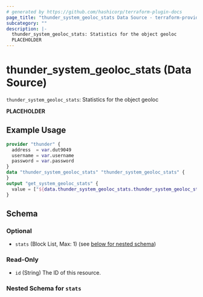 ```yaml
---
# generated by https://github.com/hashicorp/terraform-plugin-docs
page_title: "thunder_system_geoloc_stats Data Source - terraform-provider-thunder"
subcategory: ""
description: |-
  thunder_system_geoloc_stats: Statistics for the object geoloc
  PLACEHOLDER
---
```


# thunder_system_geoloc_stats (Data Source)

`thunder_system_geoloc_stats`: Statistics for the object geoloc

__PLACEHOLDER__

## Example Usage

```terraform
provider "thunder" {
  address  = var.dut9049
  username = var.username
  password = var.password
}
data "thunder_system_geoloc_stats" "thunder_system_geoloc_stats" {
}
output "get_system_geoloc_stats" {
  value = ["${data.thunder_system_geoloc_stats.thunder_system_geoloc_stats}"]
}
```

<!-- schema generated by tfplugindocs -->
## Schema

### Optional

- `stats` (Block List, Max: 1) (see [below for nested schema](#nestedblock--stats))

### Read-Only

- `id` (String) The ID of this resource.

<a id="nestedblock--stats"></a>
### Nested Schema for `stats`


